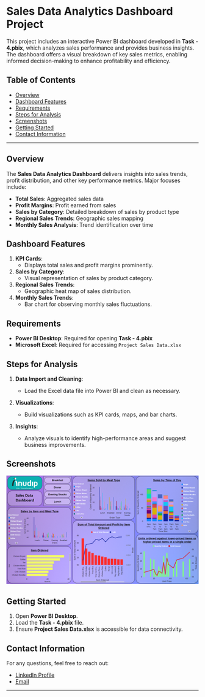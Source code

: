 # Sales Data Analytics Dashboard Project

This project includes an interactive Power BI dashboard developed in **Task - 4.pbix**, which analyzes sales performance and provides business insights. The dashboard offers a visual breakdown of key sales metrics, enabling informed decision-making to enhance profitability and efficiency.

## Table of Contents
- [Overview](#overview)
- [Dashboard Features](#dashboard-features)
- [Requirements](#requirements)
- [Steps for Analysis](#steps-for-analysis)
- [Screenshots](#screenshots)
- [Getting Started](#getting-started)
- [Contact Information](#contact-information)

---

## Overview

The **Sales Data Analytics Dashboard** delivers insights into sales trends, profit distribution, and other key performance metrics. Major focuses include:
- **Total Sales**: Aggregated sales data
- **Profit Margins**: Profit earned from sales
- **Sales by Category**: Detailed breakdown of sales by product type
- **Regional Sales Trends**: Geographic sales mapping
- **Monthly Sales Analysis**: Trend identification over time

## Dashboard Features

1. **KPI Cards**: 
   - Displays total sales and profit margins prominently.
2. **Sales by Category**:
   - Visual representation of sales by product category.
3. **Regional Sales Trends**:
   - Geographic heat map of sales distribution.
4. **Monthly Sales Trends**:
   - Bar chart for observing monthly sales fluctuations.

## Requirements

- **Power BI Desktop**: Required for opening **Task - 4.pbix**
- **Microsoft Excel**: Required for accessing `Project Sales Data.xlsx`

## Steps for Analysis

1. **Data Import and Cleaning**:
   - Load the Excel data file into Power BI and clean as necessary.
   
2. **Visualizations**:
   - Build visualizations such as KPI cards, maps, and bar charts.
   
3. **Insights**:
   - Analyze visuals to identify high-performance areas and suggest business improvements.

## Screenshots

![Dashboard Screenshot](https://github.com/ashu-kudesiya/Data-Analytics-by-Anudip-Foundation/blob/main/Power%20BI/Task%20-%204/Screenshot/1.png)

## Getting Started

1. Open **Power BI Desktop**.
2. Load the **Task - 4.pbix** file.
3. Ensure **Project Sales Data.xlsx** is accessible for data connectivity.

## Contact Information

For any questions, feel free to reach out:

- [LinkedIn Profile](https://www.linkedin.com/in/himanshu-kudesiya)
- [Email](mailto:himanshu.kudesiya@gmail.com)

---
